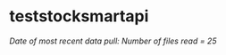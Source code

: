 
<!-- README.md is generated from README.Rmd. Please edit that file -->

# teststocksmartapi

*Date of most recent data pull: Number of files read = 25*
